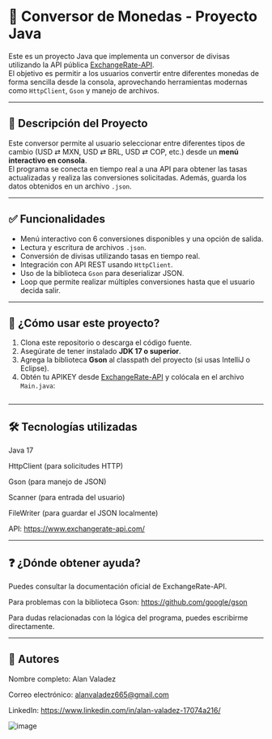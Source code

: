 # 💱 Conversor de Monedas - Proyecto Java

Este es un proyecto Java que implementa un conversor de divisas utilizando la API pública [ExchangeRate-API](https://www.exchangerate-api.com/).  
El objetivo es permitir a los usuarios convertir entre diferentes monedas de forma sencilla desde la consola, aprovechando herramientas modernas como `HttpClient`, `Gson` y manejo de archivos.

---

## 📌 Descripción del Proyecto

Este conversor permite al usuario seleccionar entre diferentes tipos de cambio (USD ⇄ MXN, USD ⇄ BRL, USD ⇄ COP, etc.) desde un **menú interactivo en consola**.  
El programa se conecta en tiempo real a una API para obtener las tasas actualizadas y realiza las conversiones solicitadas. Además, guarda los datos obtenidos en un archivo `.json`.

---

## ✅ Funcionalidades

- Menú interactivo con 6 conversiones disponibles y una opción de salida.
- Lectura y escritura de archivos `.json`.
- Conversión de divisas utilizando tasas en tiempo real.
- Integración con API REST usando `HttpClient`.
- Uso de la biblioteca `Gson` para deserializar JSON.
- Loop que permite realizar múltiples conversiones hasta que el usuario decida salir.

---

## 🚀 ¿Cómo usar este proyecto?

1. Clona este repositorio o descarga el código fuente.
2. Asegúrate de tener instalado **JDK 17 o superior**.
3. Agrega la biblioteca **Gson** al classpath del proyecto (si usas IntelliJ o Eclipse).
4. Obtén tu APIKEY desde [ExchangeRate-API](https://www.exchangerate-api.com/) y colócala en el archivo `Main.java`:
   ```java
 ---
 
## 🛠 Tecnologías utilizadas

Java 17 

HttpClient (para solicitudes HTTP)

Gson (para manejo de JSON)

Scanner (para entrada del usuario)

FileWriter (para guardar el JSON localmente)

API: https://www.exchangerate-api.com/

---

## ❓ ¿Dónde obtener ayuda?

Puedes consultar la documentación oficial de ExchangeRate-API.

Para problemas con la biblioteca Gson: https://github.com/google/gson

Para dudas relacionadas con la lógica del programa, puedes escribirme directamente.

---

## 👤 Autores

Nombre completo: Alan Valadez

Correo electrónico: alanvaladez665@gmail.com

LinkedIn: https://www.linkedin.com/in/alan-valadez-17074a216/

![image](https://github.com/user-attachments/assets/247edb04-520c-4c06-8979-6a4d0d9cb82b)




